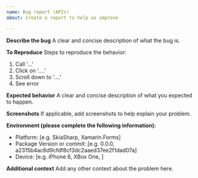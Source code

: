 ```yaml
---
name: Bug report (APIs)
about: Create a report to help us improve

---
```


**Describe the bug**
A clear and concise description of what the bug is.

**To Reproduce**
Steps to reproduce the behavior:
1. Call '...'
2. Click on '....'
3. Scroll down to '....'
4. See error

**Expected behavior**
A clear and concise description of what you expected to happen.

**Screenshots**
If applicable, add screenshots to help explain your problem.

**Environment (please complete the following information):**
 - Platform: [e.g. SkiaSharp, Xamarin.Forms]
 - Package Version or commit: [e.g. 0.0.0, a2315b4ac6d9cfdf8cf3dc2aaed37ee2f1dad07a]
 - Device: [e.g. iPhone 6, XBox One, ]

**Additional context**
Add any other context about the problem here.
